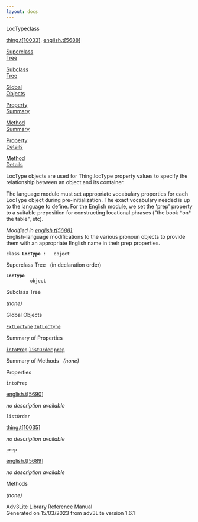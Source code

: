 ```yaml
---
layout: docs
---
```

<span class="title">LocType</span><span class="type">class</span>

[thing.t](../file/thing.t.html)\[[10033](../source/thing.t.html#10033)\],
[english.t](../file/english.t.html)\[[5688](../source/english.t.html#5688)\]

[Superclass  
Tree](#_SuperClassTree_)

[Subclass  
Tree](#_SubClassTree_)

[Global  
Objects](#_ObjectSummary_)

[Property  
Summary](#_PropSummary_)

[Method  
Summary](#_MethodSummary_)

[Property  
Details](#_Properties_)

[Method  
Details](#_Methods_)



LocType objects are used for Thing.locType property values to specify
the relationship between an object and its container.

The language module must set appropriate vocabulary properties for each
LocType object during pre-initialization. The exact vocabulary needed is
up to the language to define. For the English module, we set the 'prep'
property to a suitable preposition for constructing locational phrases
("the book \*on\* the table", etc).

*Modified in
[english.t](../file/english.t.html)\[[5688](../source/english.t.html#5688)\]:*  
English-language modifications to the various pronoun objects to provide
them with an appropriate English name in their prep properties.

`class `**`LocType`**` :   object`



<span id="_SuperClassTree_"></span>



<span class="hdln">Superclass Tree</span>   (in declaration order)



**`LocType`**  
`         object`  
<span id="_SubClassTree_"></span>



<span class="hdln">Subclass Tree</span>  



*(none)* <span id="_ObjectSummary_"></span>



<span class="hdln">Global Objects</span>  



[`ExtLocType`](../object/ExtLocType.html) [`IntLocType`](../object/IntLocType.html)
<span id="_PropSummary_"></span>



<span class="hdln">Summary of Properties</span>  



[`intoPrep`](#intoPrep) [`listOrder`](#listOrder) [`prep`](#prep)

<span id="_MethodSummary_"></span>



<span class="hdln">Summary of Methods</span>  
*(none)* <span id="_Properties_"></span>



<span class="hdln">Properties</span>  



<span id="intoPrep"></span>

`intoPrep`

[english.t](../file/english.t.html)\[[5690](../source/english.t.html#5690)\]



*no description available*



<span id="listOrder"></span>

`listOrder`

[thing.t](../file/thing.t.html)\[[10035](../source/thing.t.html#10035)\]



*no description available*



<span id="prep"></span>

`prep`

[english.t](../file/english.t.html)\[[5689](../source/english.t.html#5689)\]



*no description available*



<span id="_Methods_"></span>



<span class="hdln">Methods</span>  



*(none)*



Adv3Lite Library Reference Manual  
Generated on 15/03/2023 from adv3Lite version 1.6.1



